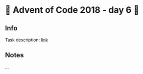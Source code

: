 # 🎄 Advent of Code 2018 - day 6 🎄

## Info

Task description: [link](https://adventofcode.com/2018/day/6)

## Notes

...
